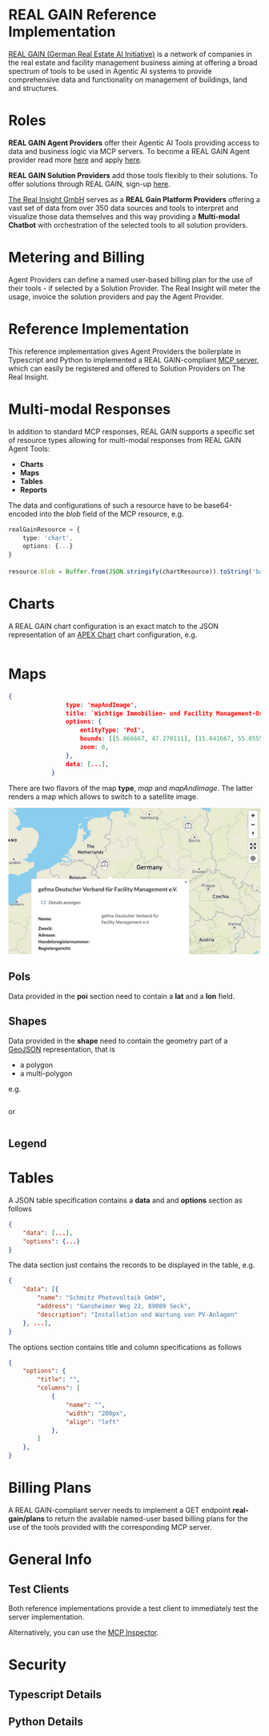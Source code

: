 # REAL GAIN Reference Implementation

[REAL GAIN (German Real Estate AI Initiative)](https://www.real-gain.com) is a network of companies in the real estate and facility management business aiming at offering a broad spectrum of tools to be used in Agentic AI systems to provide comprehensive data and functionality on management of buildings, land and structures.

# Roles

**REAL GAIN Agent Providers** offer their Agentic AI Tools providing access to data and business logic via MCP servers. To become a REAL GAIN Agent provider read more [here](https://www.the-real-insight.com) and apply [here](https://www.the-real-insight.com).

**REAL GAIN Solution Providers** add those tools flexibly to their solutions. To offer solutions through REAL GAIN, sign-up [here](https://www.the-real-insight.com).

[The Real Insight GmbH](https://www.the-real-insight.com) serves as a **REAL Gain Platform Providers** offering a vast set of data from over 350 data sources and tools to interpret and visualize those data themselves and this way providing a **Multi-modal Chatbot** with orchestration of the selected tools to all solution providers.

# Metering and Billing

Agent Providers can define a named user-based billing plan for the use of their tools - if selected by a Solution Provider. The Real Insight will meter the usage, invoice the solution providers and pay the Agent Provider.

# Reference Implementation

This reference implementation gives Agent Providers the boilerplate in Typescript and Python to implemented a REAL GAIN-compliant [MCP server](https://mcp.com), which can easily be registered and offered to Solution Providers on The Real Insight.

# Multi-modal Responses

In addition to standard MCP responses, REAL GAIN supports a specific set of resource types allowing for multi-modal responses from REAL GAIN Agent Tools:

* **Charts**
* **Maps**
* **Tables**
* **Reports**

The data and configurations of such a resource have to be base64-encoded into the *blob* field of the MCP resource, e.g.

```typescript
realGainResource = {
    type: 'chart',
    options: {...}
}

resource.blob = Buffer.from(JSON.stringify(chartResource)).toString('base64')
```

# Charts

A REAL GAIN chart configuration is an exact match to the JSON representation of an [APEX Chart](https://apexcharts.com) chart configuration, e.g.

```json
```

# Maps

```json
{
                type: 'mapAndImage',
                title: `Wichtige Immobilien- und Facility Management-Organisationen in Deutschland`,
                options: {
                    entityType: 'PoI',
                    bounds: [[5.866667, 47.270111], [15.041667, 55.055556]],
                    zoom: 6,
                },
                data: [...],
            }
```

There are two flavors of the map **type**, *map* and *mapAndImage*. The latter renders a map which allows to switch to a satellite image.

![Map and Image Visualization](doc/images/mapAndImage.png)

## PoIs

Data provided in the **poi** section need to contain a **lat** and a **lon** field.

## Shapes

Data provided in the **shape** need to contain the geometry part of a [GeoJSON]() representation, that is

* a polygon
* a multi-polygon

e.g.

```json
````

or 

```json
```

## Legend

# Tables

A JSON table specification contains a **data** and and **options** section as follows

```json
{
    "data": [...],
    "options": {...}
}
```

The data section just contains the records to be displayed in the table, e.g.

```json
{
    "data": [{
        "name": "Schmitz Photovoltaik GmbH",
        "address": "Gansheimer Weg 22, 89089 Seck",
        "description": "Installation und Wartung von PV-Anlagen"
    }, ...],
}
```

The options section contains title and column specifications as follows

```json
{
    "options": {
        "title": "",
        "columns": [
            {
                "name": "",
                "width": "200px",
                "align": "left"
            },
        ]
    },
}
```

# Billing Plans

A REAL GAIN-compliant server needs to implement a GET endpoint **real-gain/plans** to return the available named-user based billing plans for the use of the tools provided with the corresponding MCP server.

# General Info

## Test Clients

Both reference implementations provide a test client to immediately test the server implementation.

Alternatively, you can use the [MCP Inspector](https://github.com/modelcontextprotocol/inspector).

# Security

## Typescript Details

## Python Details


